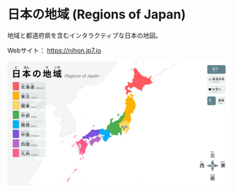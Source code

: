 # 日本の地域 (Regions of Japan)

地域と都道府県を含むインタラクティブな日本の地図。

Webサイト： https://nihon.jp7.io

![Screenshot](./img/screenshot.png)
